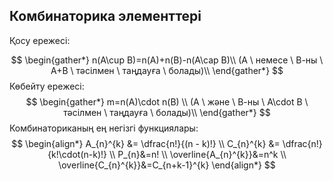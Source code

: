 ## Комбинаторика элементтері
Қосу ережесі: 

$$
\begin{gather*}
n(A\cup B)=n(A)+n(B)-n(A\cap B)\\
(A \ немесе \ В-ны \ А+B \ тәсілмен \ таңдауға \ болады)\\
\end{gather*}
$$
Көбейту ережесі:
$$
\begin{gather*}
m=n(A)\cdot n(B) \\
(A \ және \ В-ны \ А\cdot B \ тәсілмен \ таңдауға \ болады)\\
\end{gather*}
$$
Комбинаториканың ең негізгі функциялары:
$$
\begin{align*}
A_{n}^{k} &= \dfrac{n!}{(n - k)!} \\
C_{n}^{k} &= \dfrac{n!}{k!\cdot(n-k)!} \\
P_{n}&=n! \\
\overline{A_{n}^{k}}&=n^k \\
\overline{C_{n}^{k}}&=C_{n+k-1}^{k}
\end{align*}
$$